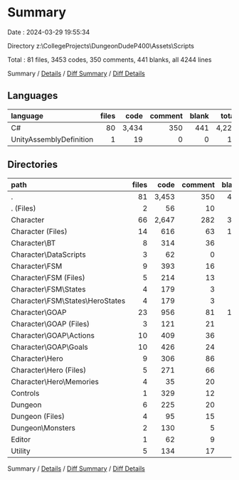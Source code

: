 # Summary

Date : 2024-03-29 19:55:34

Directory z:\\CollegeProjects\\DungeonDudeP400\\Assets\\Scripts

Total : 81 files,  3453 codes, 350 comments, 441 blanks, all 4244 lines

Summary / [Details](details.md) / [Diff Summary](diff.md) / [Diff Details](diff-details.md)

## Languages
| language | files | code | comment | blank | total |
| :--- | ---: | ---: | ---: | ---: | ---: |
| C# | 80 | 3,434 | 350 | 441 | 4,225 |
| UnityAssemblyDefinition | 1 | 19 | 0 | 0 | 19 |

## Directories
| path | files | code | comment | blank | total |
| :--- | ---: | ---: | ---: | ---: | ---: |
| . | 81 | 3,453 | 350 | 441 | 4,244 |
| . (Files) | 2 | 56 | 10 | 10 | 76 |
| Character | 66 | 2,647 | 282 | 364 | 3,293 |
| Character (Files) | 14 | 616 | 63 | 102 | 781 |
| Character\\BT | 8 | 314 | 36 | 40 | 390 |
| Character\\DataScripts | 3 | 62 | 0 | 8 | 70 |
| Character\\FSM | 9 | 393 | 16 | 56 | 465 |
| Character\\FSM (Files) | 5 | 214 | 13 | 31 | 258 |
| Character\\FSM\\States | 4 | 179 | 3 | 25 | 207 |
| Character\\FSM\\States\\HeroStates | 4 | 179 | 3 | 25 | 207 |
| Character\\GOAP | 23 | 956 | 81 | 122 | 1,159 |
| Character\\GOAP (Files) | 3 | 121 | 21 | 19 | 161 |
| Character\\GOAP\\Actions | 10 | 409 | 36 | 40 | 485 |
| Character\\GOAP\\Goals | 10 | 426 | 24 | 63 | 513 |
| Character\\Hero | 9 | 306 | 86 | 36 | 428 |
| Character\\Hero (Files) | 5 | 271 | 66 | 24 | 361 |
| Character\\Hero\\Memories | 4 | 35 | 20 | 12 | 67 |
| Controls | 1 | 329 | 12 | 19 | 360 |
| Dungeon | 6 | 225 | 20 | 23 | 268 |
| Dungeon (Files) | 4 | 95 | 15 | 10 | 120 |
| Dungeon\\Monsters | 2 | 130 | 5 | 13 | 148 |
| Editor | 1 | 62 | 9 | 8 | 79 |
| Utility | 5 | 134 | 17 | 17 | 168 |

Summary / [Details](details.md) / [Diff Summary](diff.md) / [Diff Details](diff-details.md)